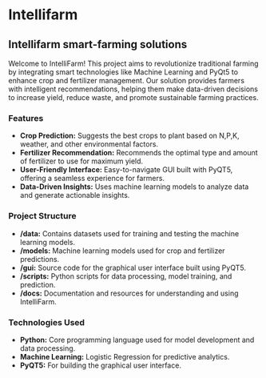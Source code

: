 # Intellifarm
## Intellifarm smart-farming solutions
Welcome to IntelliFarm! This project aims to revolutionize traditional farming by integrating smart technologies like Machine Learning and PyQt5 to enhance crop and fertilizer management. Our solution provides farmers with intelligent recommendations, helping them make data-driven decisions to increase yield, reduce waste, and promote sustainable farming practices.

### Features
- **Crop Prediction:** Suggests the best crops to plant based on N,P,K, weather, and other environmental factors.
- **Fertilizer Recommendation:** Recommends the optimal type and amount of fertilizer to use for maximum yield.
- **User-Friendly Interface:** Easy-to-navigate GUI built with PyQT5, offering a seamless experience for farmers.
- **Data-Driven Insights:** Uses machine learning models to analyze data and generate actionable insights.

### Project Structure
- **/data:** Contains datasets used for training and testing the machine learning models.
- **/models:** Machine learning models used for crop and fertilizer predictions.
- **/gui:** Source code for the graphical user interface built using PyQT5.
- **/scripts:** Python scripts for data processing, model training, and prediction.
- **/docs:** Documentation and resources for understanding and using IntelliFarm.

### Technologies Used
- **Python:** Core programming language used for model development and data processing.
- **Machine Learning:** Logistic Regression for predictive analytics.
- **PyQT5:** For building the graphical user interface.
